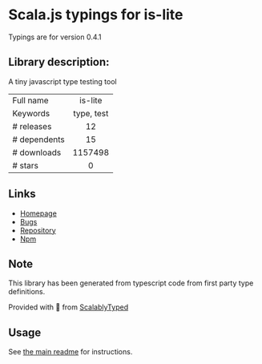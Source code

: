 
# Scala.js typings for is-lite

Typings are for version 0.4.1

## Library description:
A tiny javascript type testing tool

|                    |                 |
| ------------------ | :-------------: |
| Full name          | is-lite |
| Keywords           | type, test |
| # releases         | 12 |
| # dependents       | 15 |
| # downloads        | 1157498 |
| # stars            | 0 |

## Links
- [Homepage](https://github.com/gilbarbara/is-lite#readme)
- [Bugs](https://github.com/gilbarbara/is-lite/issues)
- [Repository](https://github.com/gilbarbara/is-lite)
- [Npm](https://www.npmjs.com/package/is-lite)
    


## Note
This library has been generated from typescript code from first party type definitions.

Provided with :purple_heart: from [ScalablyTyped](https://github.com/oyvindberg/ScalablyTyped)

## Usage
See [the main readme](../../readme.md) for instructions.


